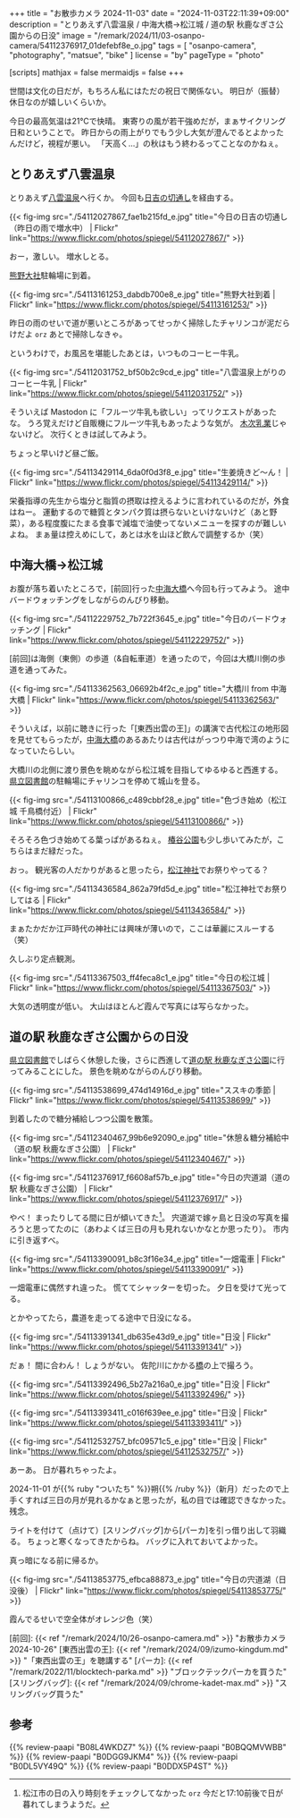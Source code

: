 +++
title = "お散歩カメラ 2024-11-03"
date =  "2024-11-03T22:11:39+09:00"
description = "とりあえず八雲温泉 / 中海大橋→松江城 / 道の駅 秋鹿なぎさ公園からの日没"
image = "/remark/2024/11/03-osanpo-camera/54112376917_01defebf8e_o.jpg"
tags = [ "osanpo-camera", "photography", "matsue", "bike" ]
license = "by"
pageType = "photo"

[scripts]
  mathjax = false
  mermaidjs = false
+++

世間は文化の日だが，もちろん私にはただの祝日で関係ない。
明日が（振替）休日なのが嬉しいくらいか。

今日の最高気温は21℃で快晴。
東寄りの風が若干強めだが，まぁサイクリング日和ということで。
昨日からの雨上がりでもう少し大気が澄んでるとよかったんだけど，視程が悪い。
「天高く...」の秋はもう終わるってことなのかねぇ。

## とりあえず八雲温泉

とりあえず[八雲温泉][八雲温泉ゆうあい熊野館]へ行くか。
今回も[日吉の切通し]を経由する。

{{< fig-img src="./54112027867_fae1b215fd_e.jpg" title="今日の日吉の切通し（昨日の雨で増水中） | Flickr" link="https://www.flickr.com/photos/spiegel/54112027867/" >}}

おー，激しい。
増水しとる。

[熊野大社]駐輪場に到着。

{{< fig-img src="./54113161253_dabdb700e8_e.jpg" title="熊野大社到着 | Flickr" link="https://www.flickr.com/photos/spiegel/54113161253/" >}}

昨日の雨のせいで道が悪いところがあってせっかく掃除したチャリンコが泥だらけだよ `orz`  あとで掃除しなきゃ。

というわけで，お風呂を堪能したあとは，いつものコーヒー牛乳。

{{< fig-img src="./54112031752_bf50b2c9cd_e.jpg" title="八雲温泉上がりのコーヒー牛乳 | Flickr" link="https://www.flickr.com/photos/spiegel/54112031752/" >}}

そういえば Mastodon に「フルーツ牛乳も欲しい」ってリクエストがあったな。
うろ覚えだけど自販機にフルーツ牛乳もあったような気が。
[木次乳業]じゃないけど。
次行くときは試してみよう。

ちょっと早いけど昼ご飯。

{{< fig-img src="./54113429114_6da0f0d3f8_e.jpg" title="生姜焼きど〜ん！ | Flickr" link="https://www.flickr.com/photos/spiegel/54113429114/" >}}

栄養指導の先生から塩分と脂質の摂取は控えるように言われているのだが，外食はねー。
運動するので糖質とタンパク質は摂らないといけないけど（あと野菜），ある程度腹にたまる食事で減塩で油使ってないメニューを探すのが難しいよね。
まぁ量は控えめにして，あとは水を山ほど飲んで調整するか（笑）

## 中海大橋→松江城

お腹が落ち着いたところで，[前回]行った[中海大橋]へ今回も行ってみよう。
途中バードウォッチングをしながらのんびり移動。

{{< fig-img src="./54112229752_7b722f3645_e.jpg" title="今日のバードウォッチング | Flickr" link="https://www.flickr.com/photos/spiegel/54112229752/" >}}

[前回]は海側（東側）の歩道（&自転車道）を通ったので，今回は大橋川側の歩道を通ってみた。

{{< fig-img src="./54113362563_06692b4f2c_e.jpg" title="大橋川 from 中海大橋 | Flickr" link="https://www.flickr.com/photos/spiegel/54113362563/" >}}

そういえば，以前に聴きに行った「[東西出雲の王]」の講演で古代松江の地形図を見せてもらったが，[中海大橋]のあるあたりは古代はがっつり中海で湾のようになっていたらしい。

大橋川の北側に渡り景色を眺めながら松江城を目指してゆるゆると西進する。
[県立図書館][島根県立図書館]の駐輪場にチャリンコを停めて城山を登る。

{{< fig-img src="./54113100866_c489cbbf28_e.jpg" title="色づき始め（松江城 千鳥橋付近） | Flickr" link="https://www.flickr.com/photos/spiegel/54113100866/" >}}

そろそろ色づき始めてる葉っぱがあるねぇ。
[椿谷公園]も少し歩いてみたが，こちらはまだ緑だった。

おっ。
観光客の人だかりがあると思ったら，[松江神社]でお祭りやってる？

{{< fig-img src="./54113436584_862a79fd5d_e.jpg" title="松江神社でお祭りしてはる | Flickr" link="https://www.flickr.com/photos/spiegel/54113436584/" >}}

まぁたかだか江戸時代の神社には興味が薄いので，ここは華麗にスルーする（笑）

久しぶり定点観測。

{{< fig-img src="./54113367503_ff4feca8c1_e.jpg" title="今日の松江城 | Flickr" link="https://www.flickr.com/photos/spiegel/54113367503/" >}}

大気の透明度が低い。
大山はほとんど霞んで写真には写らなかった。

## 道の駅 秋鹿なぎさ公園からの日没

[県立図書館][島根県立図書館]でしばらく休憩した後，さらに西進して[道の駅 秋鹿なぎさ公園]に行ってみることにした。
景色を眺めながらのんびり移動。

{{< fig-img src="./54113538699_474d14916d_e.jpg" title="ススキの季節 | Flickr" link="https://www.flickr.com/photos/spiegel/54113538699/" >}}

到着したので糖分補給しつつ公園を散策。

{{< fig-img src="./54112340467_99b6e92090_e.jpg" title="休憩＆糖分補給中（道の駅 秋鹿なぎさ公園） | Flickr" link="https://www.flickr.com/photos/spiegel/54112340467/" >}}

{{< fig-img src="./54112376917_f6608af57b_e.jpg" title="今日の宍道湖（道の駅 秋鹿なぎさ公園） | Flickr" link="https://www.flickr.com/photos/spiegel/54112376917/" >}}

やべ！ まったりしてる間に日が傾いてきた[^ss1]。
宍道湖で嫁ヶ島と日没の写真を撮ろうと思ってたのに（あわよくば三日の月も見れないかなとか思ったり）。
市内に引き返すべ。

[^ss1]: 松江市の日の入り時刻をチェックしてなかった `orz`  今だと17:10前後で日が暮れてしまうようだ。

{{< fig-img src="./54113390091_b8c3f16e34_e.jpg" title="一畑電車 | Flickr" link="https://www.flickr.com/photos/spiegel/54113390091/" >}}

一畑電車に偶然すれ違った。
慌ててシャッターを切った。
夕日を受けて光ってる。

とかやってたら，農道を走ってる途中で日没になる。

{{< fig-img src="./54113391341_db635e43d9_e.jpg" title="日没 | Flickr" link="https://www.flickr.com/photos/spiegel/54113391341/" >}}

だぁ！ 間に合わん！
しょうがない。
佐陀川にかかる[橋](https://maps.app.goo.gl/W8w4zrbob38JzJLi6)の上で撮ろう。

{{< fig-img src="./54113392496_5b27a216a0_e.jpg" title="日没 | Flickr" link="https://www.flickr.com/photos/spiegel/54113392496/" >}}

{{< fig-img src="./54113393411_c016f639ee_e.jpg" title="日没 | Flickr" link="https://www.flickr.com/photos/spiegel/54113393411/" >}}

{{< fig-img src="./54112532757_bfc09571c5_e.jpg" title="日没 | Flickr" link="https://www.flickr.com/photos/spiegel/54112532757/" >}}

あーあ。
日が暮れちゃったよ。

2024-11-01 が{{% ruby "ついたち" %}}朔{{% /ruby %}}（新月）だったので上手くすれば三日の月が見れるかなぁと思ったが，私の目では確認できなかった。
残念。

ライトを付けて（点けて）[スリングバッグ]から[パーカ]を引っ借り出して羽織る。
ちょっと寒くなってきたからね。
バッグに入れておいてよかった。

真っ暗になる前に帰るか。

{{< fig-img src="./54113853775_efbca88873_e.jpg" title="今日の宍道湖（日没後） | Flickr" link="https://www.flickr.com/photos/spiegel/54113853775/" >}}

霞んでるせいで空全体がオレンジ色（笑）

[日吉の切通し]: https://maps.app.goo.gl/XRLFXNkcWm6WdLc3A
[熊野大社]: http://www.kumanotaisha.or.jp/ "出雲國一之宮　熊野大社"
[八雲温泉ゆうあい熊野館]: https://www.kumanokan.jp/ "八雲温泉ゆうあい熊野館"
[木次乳業]: https://www.kisuki-milk.co.jp/ "木次乳業"
[中海大橋]: https://maps.app.goo.gl/J4i7RkNSZQpUT5Sp9
[島根県立図書館]: https://www.library.pref.shimane.lg.jp/
[椿谷公園]: https://maps.app.goo.gl/sFiJt57jPCtvAt826
[松江神社]: https://maps.app.goo.gl/iL9haEmrnWDnFrYcA
[道の駅 秋鹿なぎさ公園]: https://skss-inc.com/facility/nagisa/ "道の駅 秋鹿なぎさ公園"
[前回]: {{< ref "/remark/2024/10/26-osanpo-camera.md" >}} "お散歩カメラ 2024-10-26"
[東西出雲の王]: {{< ref "/remark/2024/09/izumo-kingdum.md" >}} "「東西出雲の王」を聴講する"
[パーカ]: {{< ref "/remark/2022/11/blocktech-parka.md" >}} "ブロックテックパーカを買うた"
[スリングバッグ]: {{< ref "/remark/2024/09/chrome-kadet-max.md" >}} "スリングバッグ買うた"

## 参考

{{% review-paapi "B08L4WKDZ7" %}} <!-- PowerShot ZOOM -->
{{% review-paapi "B0BQQMVWBB" %}} <!-- ボディバッグ スリングバッグ CHROME KADET MAX -->
{{% review-paapi "B0DGG9JKM4" %}} <!-- フィーリングラデーション Feelingradation ReGLOSSフィーリングラデーション -->
{{% review-paapi "B0DL5VY49Q" %}} <!-- まいたけダンス 儒烏風亭らでん -->
{{% review-paapi "B0DDX5P4ST" %}} <!-- 推しの子 ファタール FATAL -->
